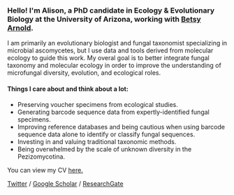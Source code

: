 ### Hello! I'm Alison, a PhD candidate in Ecology & Evolutionary Biology at the University of Arizona, working with [Betsy Arnold](http://www.arnoldlab.net/).

I am primarily an evolutionary biologist and fungal taxonomist specializing in microbial ascomycetes, but I use data and tools derived from molecular ecology to guide this work. My overal goal is to better integrate fungal taxonomy and molecular ecology in order to improve the understanding of microfungal diversity, evolution, and ecological roles. 

#### Things I care about and think about a lot:
- Preserving voucher specimens from ecological studies.
- Generating barcode sequence data from expertly-identified fungal specimens.
- Improving reference databases and being cautious when using barcode sequence data alone to identify or classify fungal sequences. 
- Investing in and valuing traditional taxonomic methods.
- Being overwhelmed by the scale of unknown diversity in the Pezizomycotina.



You can view my CV [here.](https://docs.google.com/document/d/1uLbKZvMkJv2Q39bbChU1ezjP5X8TEsQE1vzDT6lZnpo) 


[Twitter](https://twitter.com/alis_harrington) / 
[Google Scholar](https://scholar.google.com/citations?user=rhBOcpQAAAAJ&hl=en) / 
[ResearchGate](https://www.researchgate.net/profile/Alison_Harrington2)
